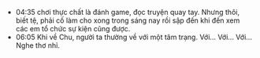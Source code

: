 - 04:35 chơi thực chất là đánh game, đọc truyện quay tay. Nhưng thôi, biết tệ, phải cố làm cho xong trong sáng nay rồi sập đến khi đến xem các em tổ chức sự kiện cũng được.
- 06:05 Khi về Chu, người ta thường về với một tâm trạng. Với... Với... Với... Nghe thơ nhỉ.